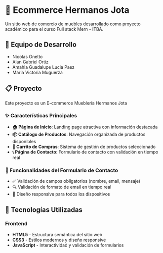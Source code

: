# 🛒 Ecommerce Hermanos Jota

Un sitio web de comercio de muebles desarrollado como proyecto académico para el curso Full stack Mern - ITBA.

## 👥 Equipo de Desarrollo

- Nicolas Onetto
- Alan Gabriel Ortiz
- Amahia Guadalupe Lucia Paez
- Maria Victoria Muguerza

## 📋 Proyecto

Este proyecto es un E-commerce Mueblería Hermanos Jota 

### ✨ Características Principales

- **🏠 Página de Inicio**: Landing page atractiva con información destacada
- **📦 Catálogo de Productos**: Navegación organizada de productos disponibles
- **🛒 Carrito de Compras**: Sistema de gestión de productos seleccionado
- **📞 Página de Contacto**: Formulario de contacto con validación en tiempo real

### 🎯 Funcionalidades del Formulario de Contacto

- ✅ Validación de campos obligatorios (nombre, email, mensaje)
- 🔍 Validación de formato de email en tiempo real
- 📱 Diseño responsive para todos los dispositivos

## 🚀 Tecnologías Utilizadas

### Frontend
- **HTML5** - Estructura semántica del sitio web
- **CSS3** - Estilos modernos y diseño responsive
- **JavaScript** - Interactividad y validación de formularios
